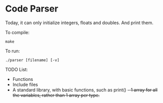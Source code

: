 Code Parser
=====================

Today, it can only initialize integers, floats and doubles. And print them.

To compile:

```make ```

To run:

```./parser [filename] [-v] ```

TODO List:
- Functions
- Include files
- A standard library, with basic functions, such as print()
~~- 1 array for all the variables, rather than 1 array per type.~~